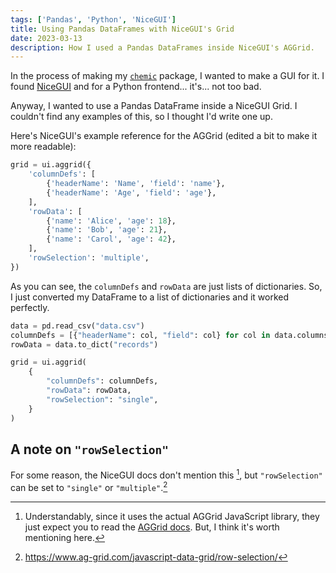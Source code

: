 ```yaml
---
tags: ['Pandas', 'Python', 'NiceGUI']
title: Using Pandas DataFrames with NiceGUI's Grid
date: 2023-03-13
description: How I used a Pandas DataFrames inside NiceGUI's AGGrid.
---
```


In the process of making my [`chemic`](https://github.com/uncenter/chemic) package, I wanted to make a GUI for it. I found [NiceGUI](https://nicegui.io) and for a Python frontend... it's... not too bad. 

Anyway, I wanted to use a Pandas DataFrame inside a NiceGUI Grid. I couldn't find any examples of this, so I thought I'd write one up.

Here's NiceGUI's example reference for the AGGrid (edited a bit to make it more readable):

```py
grid = ui.aggrid({
    'columnDefs': [
        {'headerName': 'Name', 'field': 'name'},
        {'headerName': 'Age', 'field': 'age'},
    ],
    'rowData': [
        {'name': 'Alice', 'age': 18},
        {'name': 'Bob', 'age': 21},
        {'name': 'Carol', 'age': 42},
    ],
    'rowSelection': 'multiple',
})
```

As you can see, the `columnDefs` and `rowData` are just lists of dictionaries. So, I just converted my DataFrame to a list of dictionaries and it worked perfectly.

```py
data = pd.read_csv("data.csv")
columnDefs = [{"headerName": col, "field": col} for col in data.columns[:7]]
rowData = data.to_dict("records")

grid = ui.aggrid(
    {
        "columnDefs": columnDefs,
        "rowData": rowData,
        "rowSelection": "single",
    }
)
```

## A note on `"rowSelection"`

For some reason, the NiceGUI docs don't mention this [^1], but `"rowSelection"` can be set to `"single"` or `"multiple"`.[^2]

[^1]: Understandably, since it uses the actual AGGrid JavaScript library, they just expect you to read the [AGGrid docs](https://www.ag-grid.com/javascript-data-grid/). But, I think it's worth mentioning here.

[^2]: https://www.ag-grid.com/javascript-data-grid/row-selection/